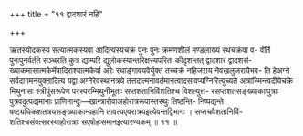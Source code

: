 +++
title = "११ द्वादशारं नहि"

+++

ऋतस्योदकस्य सत्यात्मकस्यवा आदित्यस्यचक्रं पुनः पुनः क्रमणशीलं मण्डलाख्यं रथचक्रंवा व- र्वर्ति पुनःपुनर्वर्तते सञ्चरति कुत्र द्याम्परि द्युलोकस्यान्तरिक्षस्यपरितः कीदृशन्तत् द्वादशारं द्वादशसं- ख्याकमासात्मकैर्मेषादिराश्यात्मकैर्वा अरैः रथाङ्गावयवैर्युक्तं तच्चक्रं नहिजराय नैवखलुजरायैभव- ति हेअग्ने सर्वदागमनयुक्तादित्य यद्वा अग्नेरेवस्थानत्रये तत्तदात्मनावर्तमानत्वादसावप्यग्निरित्युच्यते अत्रास्मिन्त्वदीयेचक्रे मिथुनासः स्त्रीपुंसरूपेण परस्परम्मिथुनीभूताः सप्तशतानिविंशतिश्च विशत्युत्त- रसप्तशतसङ्ख्याकाःपुत्राः पुत्रवदुत्पद्यमानाः प्राणिनान्दुः—खान्त्रारोवाअहोरात्ररूपास्तस्थुः तिष्ठन्ति- निष्पद्यन्ते षष्ट्यधिकशतत्रयसङ्ख्याकान्यहानि तावत्यएवरात्रयइत्येवन्तद्विभागः । सप्तचवैशतानिविं- शतिश्चसंवत्सरस्याहोरात्राः सएषोहःसमानइत्यारण्यकम् ॥ ११ ॥